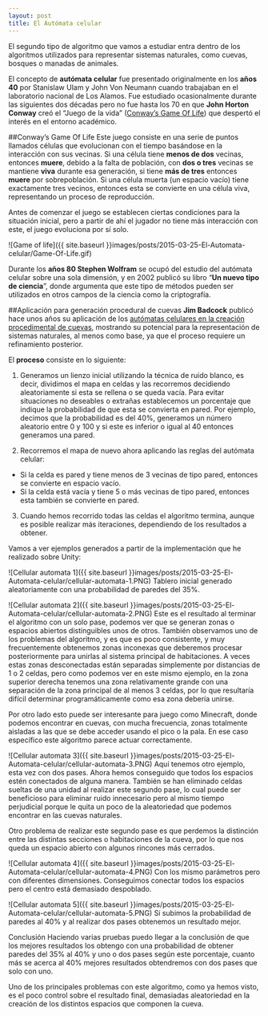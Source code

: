 ```yaml
---
layout: post
title: El Autómata celular
---
```


El segundo tipo de algoritmo que vamos a estudiar entra dentro de los algoritmos utilizados para representar sistemas naturales, como cuevas, bosques o manadas de animales.

El concepto de **autómata celular** fue presentado originalmente en los **años 40** por Stanislaw Ulam y John Von Neumann cuando trabajaban en el laboratorio nacional de Los Alamos. Fue estudiado ocasionalmente durante las siguientes dos décadas pero no fue hasta los 70 en que **John Horton Conway** creó el “Juego de la vida” ([Conway’s Game Of Life](http://en.wikipedia.org/wiki/Conway%27s_Game_of_Life)) que despertó el interés en el entorno académico.

##Conway’s Game Of Life
Este juego consiste en una serie de puntos llamados células que evolucionan con el tiempo basándose en la interacción con sus vecinas. Si una célula tiene **menos de dos** vecinas, entonces **muere**, debido a la falta de población, con **dos o tres** vecinas se mantiene **viva** durante esa generación, si tiene **más de tres** entonces **muere** por sobrepoblación. Si una célula muerta (un espacio vacío) tiene exactamente tres vecinos, entonces esta se convierte en una célula viva, representando un proceso de reproducción.

Antes de comenzar el juego se establecen ciertas condiciones para la situación inicial, pero a partir de ahí el jugador no tiene más interacción con este, el juego evoluciona por sí solo.

![Game of life]({{ site.baseurl }}images/posts/2015-03-25-El-Automata-celular/Game-Of-Life.gif)

Durante los **años 80 Stephen Wolfram** se ocupó del estudio del autómata celular sobre una sola dimensión, y en 2002 publicó su libro “**Un nuevo tipo de ciencia**”, donde argumenta que este tipo de métodos pueden ser utilizados en otros campos de la ciencia como la criptografía.

##Aplicación para generación procedural de cuevas
**Jim Badcock** publicó hace unos años su aplicación de los [autómatas celulares en la creación procedimental de cuevas](http://www.jimrandomh.org/misc/caves.html), mostrando su potencial para la representación de sistemas naturales, al menos como base, ya que el proceso requiere un refinamiento posterior.

El **proceso** consiste en lo siguiente:

1. Generamos un lienzo inicial utilizando la técnica de ruido blanco, es decir, dividimos el mapa en celdas y las recorremos decidiendo aleatoriamente si esta se rellena o se queda vacía. Para evitar situaciones no deseables o extrañas establecemos un porcentaje que indique la probabilidad de que esta se convierta en pared. Por ejemplo, decimos que la probabilidad es del 40%, generamos un número aleatorio entre 0 y 100 y si este es inferior o igual al 40 entonces generamos una pared.

2. Recorremos el mapa de nuevo ahora aplicando las reglas del autómata celular:
  * Si la celda es pared y tiene menos de 3 vecinas de tipo pared, entonces se convierte en espacio vacío.
  * Si la celda está vacía y tiene 5 o más vecinas de tipo pared, entonces esta también se convierte en pared.

3. Cuando hemos recorrido todas las celdas el algoritmo termina, aunque es posible realizar más iteraciones, dependiendo de los resultados a obtener.

Vamos a ver ejemplos generados a partir de la implementación que he realizado sobre Unity:

![Cellular automata 1]({{ site.baseurl }}images/posts/2015-03-25-El-Automata-celular/cellular-automata-1.PNG)
Tablero inicial generado aleatoriamente con una probabilidad de paredes del 35%.

![Cellular automata 2]({{ site.baseurl }}images/posts/2015-03-25-El-Automata-celular/cellular-automata-2.PNG)
Este es el resultado al terminar el algoritmo con un solo pase, podemos ver que se generan zonas o espacios abiertos distinguibles unos de otros. También observamos uno de los problemas del algoritmo, y es que es poco consistente, y muy frecuentemente obtenemos zonas inconexas que deberemos procesar posteriormente para unirlas al sistema principal de habitaciones. A veces estas zonas desconectadas están separadas simplemente por distancias de 1 o 2 celdas, pero como podemos ver en este mismo ejemplo, en la zona superior derecha tenemos una zona relativamente grande con una separación de la zona principal de al menos 3 celdas, por lo que resultaría difícil determinar programáticamente como esa zona debería unirse.

Por otro lado esto puede ser interesante para juego como Minecraft, donde podemos encontrar en cuevas, con mucha frecuencia, zonas totalmente aisladas a las que se debe acceder usando el pico o la pala. En ese caso específico este algoritmo parece actuar correctamente.

![Cellular automata 3]({{ site.baseurl }}images/posts/2015-03-25-El-Automata-celular/cellular-automata-3.PNG)
Aquí tenemos otro ejemplo, esta vez con dos pases. Ahora hemos conseguido que todos los espacios estén conectados de alguna manera. También se han eliminado celdas sueltas de una unidad al realizar este segundo pase, lo cual puede ser beneficioso para eliminar ruido innecesario pero al mismo tiempo perjudicial porque le quita un poco de la aleatoriedad que podemos encontrar en las cuevas naturales.

Otro problema de realizar este segundo pase es que perdemos la distinción entre las distintas secciones o habitaciones de la cueva, por lo que nos queda un espacio abierto con algunos rincones más cerrados.

![Cellular automata 4]({{ site.baseurl }}images/posts/2015-03-25-El-Automata-celular/cellular-automata-4.PNG)
Con los mismo parámetros pero con diferentes dimensiones. Conseguimos conectar todos los espacios pero el centro está demasiado despoblado.

![Cellular automata 5]({{ site.baseurl }}images/posts/2015-03-25-El-Automata-celular/cellular-automata-5.PNG)
Si subimos la probabilidad de paredes al 40% y al realizar dos pases obtenemos un resultado mejor.

Conclusión
Haciendo varias pruebas puedo llegar a la conclusión de que los mejores resultados los obtengo con una probabilidad de obtener paredes del 35% al 40% y uno o dos pases según este porcentaje, cuanto más se acerca al 40% mejores resultados obtendremos con dos pases que solo con uno.

Uno de los principales problemas con este algoritmo, como ya hemos visto, es el poco control sobre el resultado final, demasiadas aleatoriedad en la creación de los distintos espacios que componen la cueva.
